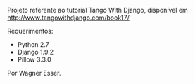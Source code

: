 Projeto referente ao tutorial Tango With Django, disponível em <http://www.tangowithdjango.com/book17/>

Requerimentos:
- Python 2.7
- Django 1.9.2
- Pillow 3.3.0

Por Wagner Esser.

